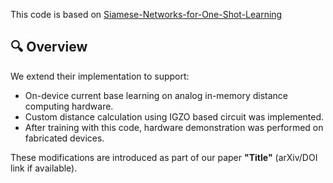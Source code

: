This code is based on [Siamese-Networks-for-One-Shot-Learning](https://github.com/tensorfreitas/Siamese-Networks-for-One-Shot-Learning)

## 🔍 Overview

We extend their implementation to support:
- On-device current base learning on analog in-memory distance computing hardware.
- Custom distance calculation using IGZO based circuit was implemented.
- After training with this code, hardware demonstration was performed on fabricated devices.

These modifications are introduced as part of our paper **"Title"** (arXiv/DOI link if available).
